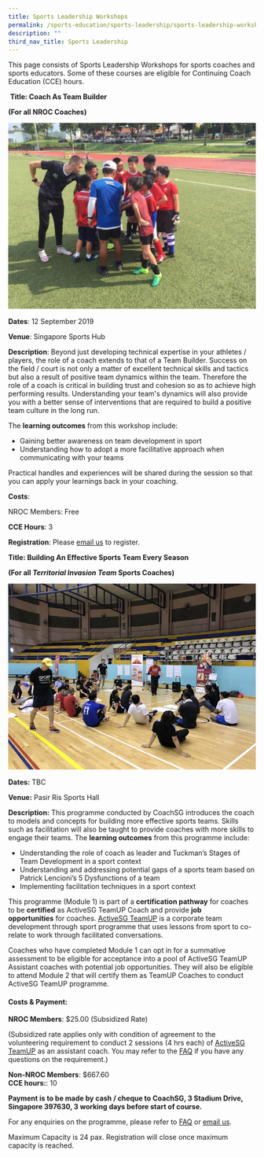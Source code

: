 ```yaml
---
title: Sports Leadership Workshops
permalink: /sports-education/sports-leadership/sports-leadership-workshops/
description: ""
third_nav_title: Sports Leadership
---
```

This page consists of Sports Leadership Workshops for sports coaches and sports educators. Some of these courses are eligible for Continuing Coach Education (CCE) hours.

 **Title: Coach As Team Builder**

**(For all NROC Coaches)**

![Coach As Team Builder](/images/Sport%20Education/Sports%20Leadership/Sports%20Leadership%20Workshops/Teambuilder.jpeg)

**Dates**: 12 September 2019

**Venue**: Singapore Sports Hub

**Description**: Beyond just developing technical expertise in your athletes / players, the role of a coach extends to that of a Team Builder. Success on the field / court is not only a matter of excellent technical skills and tactics but also a result of positive team dynamics within the team. Therefore the role of a coach is critical in building trust and cohesion so as to achieve high performing results. Understanding your team's dynamics will also provide you with a better sense of interventions that are required to build a positive team culture in the long run. 

The **learning outcomes** from this workshop include:

*   Gaining better awareness on team development in sport
*   Understanding how to adopt a more facilitative approach when communicating with your teams

Practical handles and experiences will be shared during the session so that you can apply your learnings back in your coaching. 

**Costs**:

NROC Members: Free

**CCE Hours**: 3

**Registration**: Please [email us](mailto:hong_xue_en@sport.gov.sg) to register.

**Title: Building An Effective Sports Team Every Season**

**(For all *Territorial Invasion Team* Sports Coaches)**

![Building An Effective Sports Team Every Season](/images/Sport%20Education/Sports%20Leadership/Sports%20Leadership%20Workshops/TeamUP%20Cert%20FB%20Coverpic_resized.jpeg)

**Dates:** TBC 

**Venue:** Pasir Ris Sports Hall

**Description:** This programme conducted by CoachSG introduces the coach to models and concepts for building more effective sports teams. Skills such as facilitation will also be taught to provide coaches with more skills to engage their teams. The **learning outcomes** from this programme include:

* Understanding the role of coach as leader and Tuckman’s Stages of Team Development in a sport context
* Understanding and addressing potential gaps of a sports team based on Patrick Lencioni’s 5 Dysfunctions of a team
* Implementing facilitation techniques in a sport context

This programme (Module 1) is part of a **certification pathway** for coaches to be **certified** as ActiveSG TeamUP Coach and provide **job opportunities** for coaches. [ActiveSG TeamUP](https://www.myactivesg.com/read/2017/3/upping-the-game-in-team-building) is a corporate team development through sport programme that uses lessons from sport to co-relate to work through facilitated conversations.

Coaches who have completed Module 1 can opt in for a summative assessment to be eligible for acceptance into a pool of ActiveSG TeamUP Assistant coaches with potential job opportunities. They will also be eligible to attend Module 2 that will certify them as TeamUP Coaches to conduct ActiveSG TeamUP programme.

#### **Costs & Payment:**

**NROC Members**: $25.00 (Subsidized Rate)

(Subsidized rate applies only with condition of agreement to the volunteering requirement to conduct 2 sessions (4 hrs each) of [ActiveSG TeamUP](https://www.myactivesg.com/read/2017/3/upping-the-game-in-team-building) as an assistant coach. You may refer to the [FAQ](/sports-education/sports-leadership/teamup-certification-faq/) if you have any questions on the requirement.)

**Non-NROC Members**: $667.60 
<br>
**CCE hours:**: 10 

**Payment is to be made by cash / cheque to CoachSG, 3 Stadium Drive, Singapore 397630, 3 working days before start of course.**

For any enquiries on the programme, please refer to [FAQ](/sports-leadership/sports-leadership-workshops/teamup-certification-faq/) or [email us](mailto:hong_xue_en@sport.gov.sg). 

Maximum Capacity is 24 pax. Registration will close once maximum capacity is reached.
